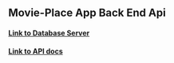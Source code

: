 ## Movie-Place App Back End Api

#### [Link to Database Server](https://github.com/bradford-hamilton/Movie-Place-Database-Server)

#### [Link to API docs](https://movie-place.herokuapp.com/)
